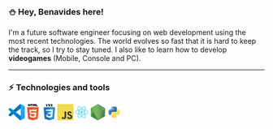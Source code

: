 ### ⛄ Hey, Benavides here!
I'm a future software engineer focusing on web development using the most recent technologies. The world evolves so fast that it is hard to keep the track, so I try to stay tuned. I also like to learn how to develop <strong>videogames</strong> (Mobile, Console and PC).
- - -
### ⚡ Technologies and tools
<div>
  <a href="https://code.visualstudio.com/">
    <img align="left" src="https://raw.githubusercontent.com/github/explore/main/topics/visual-studio-code/visual-studio-code.png" alt="Visual Studio Code" width="32px" />
  </a>

  <a href="https://developer.mozilla.org/en-US/docs/Web/HTML">
    <img align="left" src="https://raw.githubusercontent.com/github/explore/main/topics/html/html.png" alt="HyperText  Markup Language" width="32px" />
  </a>

  <a href="https://developer.mozilla.org/en-US/docs/Web/CSS" >
    <img align="left" src="https://raw.githubusercontent.com/github/explore/main/topics/css/css.png" alt="Cascade Style Sheet" width="32px" />
  </a>
  
  <a href="https://developer.mozilla.org/en-US/docs/Web/JavaScript">
    <img align="left" src="https://raw.githubusercontent.com/github/explore/main/topics/javascript/javascript.png" alt="JavaScript" width="32px" />
  </a>

  <a href="https://reactjs.org/">
    <img align="left" src="https://raw.githubusercontent.com/github/explore/main/topics/react/react.png" alt="React.js" width="32px" />
  </a>
  
  <a href="https://nodejs.org/en/">
    <img align="left" src="https://raw.githubusercontent.com/github/explore/main/topics/nodejs/nodejs.png" alt="Node.js" width="32px" />
  </a>
  
  <a href="https://www.python.org/">
    <img align="left" src="https://raw.githubusercontent.com/github/explore/main/topics/python/python.png" alt="Python" width="32px" />
  </a>
</div>
